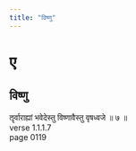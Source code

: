 ```yaml
---
title: "विष्णु"
---
```


# ए
## विष्णु
ॡर्वाराह्यां भवेदेस्तु विष्णावैस्तु वृषध्वजे ॥ ७ ॥<BR>verse 1.1.1.7<BR>page 0119

